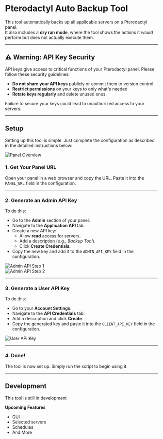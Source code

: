 # Pterodactyl Auto Backup Tool

This tool automatically backs up all applicable servers on a Pterodactyl panel.  
It also includes a **dry run mode**, where the tool shows the actions it *would* perform but does not actually execute them.

---

## ⚠️ Warning: API Key Security

API keys give access to critical functions of your Pterodactyl panel. Please follow these security guidelines:

- **Do not share your API keys** publicly or commit them to version control
- **Restrict permissions** on your keys to only what's needed
- **Rotate keys regularly** and delete unused ones.

Failure to secure your keys could lead to unauthorized access to your servers.

---

## Setup

Setting up this tool is simple. Just complete the configuration as described in the detailed instructions below:

![Panel Overview](https://github.com/user-attachments/assets/bf6e8221-d32b-4e41-98e2-9596a4cbb353)

### 1. Get Your Panel URL

Open your panel in a web browser and copy the URL. Paste it into the `PANEL_URL` field in the configuration.

---

### 2. Generate an Admin API Key

To do this:

- Go to the **Admin** section of your panel.
- Navigate to the **Application API** tab.
- Create a new API key:
  - Allow **read** access for servers.
  - Add a description (e.g., *Backup Tool*).
  - Click **Create Credentials**.
- Copy the new key and add it to the `ADMIN_API_KEY` field in the configuration.

![Admin API Step 1](https://github.com/user-attachments/assets/322fec42-ab86-4e95-8145-d4349396f4f6)  
![Admin API Step 2](https://github.com/user-attachments/assets/17ada8c6-fe7c-44df-8814-4fc198a62054)

---

### 3. Generate a User API Key

To do this:

- Go to your **Account Settings**.
- Navigate to the **API Credentials** tab.
- Add a description and click **Create**.
- Copy the generated key and paste it into the `CLIENT_API_KEY` field in the configuration.

![User API Key](https://github.com/user-attachments/assets/1bcbf7f2-9224-4ec8-afeb-1804a09ab254)

---

### 4. Done!

The tool is now set up. Simply run the script to begin using it.

---

## Development

This tool is still in development

**Upcoming Features**
  - GUI
  - Selected servers
  - Schedules
  - And More
